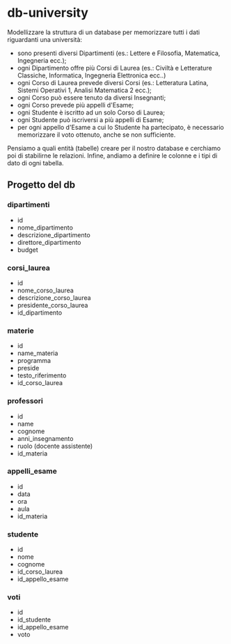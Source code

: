 # db-university

Modellizzare la struttura di un database per memorizzare tutti i dati riguardanti una università:

 * sono presenti diversi Dipartimenti (es.: Lettere e Filosofia, Matematica, Ingegneria ecc.);
 * ogni Dipartimento offre più Corsi di Laurea (es.: Civiltà e Letterature Classiche, Informatica, Ingegneria Elettronica ecc..)
 * ogni Corso di Laurea prevede diversi Corsi (es.: Letteratura Latina, Sistemi Operativi 1, Analisi Matematica 2 ecc.);
 * ogni Corso può essere tenuto da diversi Insegnanti;
 * ogni Corso prevede più appelli d'Esame;
 * ogni Studente è iscritto ad un solo Corso di Laurea;
 * ogni Studente può iscriversi a più appelli di Esame;
 * per ogni appello d'Esame a cui lo Studente ha partecipato, è necessario memorizzare il voto ottenuto, anche se non sufficiente. 
 
 Pensiamo a quali entità (tabelle) creare per il nostro database e cerchiamo poi di stabilirne le relazioni. Infine, andiamo a definire le colonne e i tipi di dato di ogni tabella.

 ## Progetto del db

 ### dipartimenti
  - id
  - nome_dipartimento
  - descrizione_dipartimento
  - direttore_dipartimento
  - budget

 ### corsi_laurea
  - id
  - nome_corso_laurea
  - descrizione_corso_laurea
  - presidente_corso_laurea
  - id_dipartimento

 ### materie
  - id
  - name_materia
  - programma
  - preside
  - testo_riferimento
  - id_corso_laurea
 
 ### professori
  - id
  - name
  - cognome
  - anni_insegnamento
  - ruolo (docente assistente)
  - id_materia

 ### appelli_esame
  - id
  - data
  - ora
  - aula
  - id_materia

 ### studente
  - id
  - nome
  - cognome
  - id_corso_laurea
  - id_appello_esame

 ### voti
  - id
  - id_studente
  - id_appello_esame
  - voto
